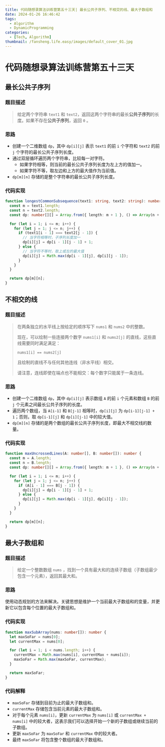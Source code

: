 ```yaml
---
title: 代码随想录算法训练营第五十三天| 最长公共子序列、不相交的线、最大子数组和
date: 2024-01-26 16:46:42
tags:
  - Algorithm
  - DynamicProgramming
categories:
  - [Tech, Algorithm]
thumbnail: /fansheng.life.easy/images/default_cover_01.jpg
---
```


# 代码随想录算法训练营第五十三天

## 最长公共子序列

### 题目描述

> 给定两个字符串 `text1` 和 `text2`，返回这两个字符串的最长**公共子序列**的长度。如果不存在**公共子序列**，返回 `0` 。

### 思路

+ 创建一个二维数组 `dp`，其中 `dp[i][j]` 表示 `text1` 的前 `i` 个字符和 `text2` 的前 `j` 个字符的最长公共子序列长度。
+ 通过双层循环遍历两个字符串，比较每一对字符。 
  + 如果字符相等，则当前的最长公共子序列长度为左上方的值加一。
  + 如果字符不等，取左边和上方的最大值作为当前值。
+ `dp[m][n]` 存储的是整个字符串的最长公共子序列长度。

### 代码实现
```typescript
function longestCommonSubsequence(text1: string, text2: string): number {
  const m = text1.length;
  const n = text2.length;
  const dp: number[][] = Array.from({ length: m + 1 }, () => Array(n + 1).fill(0));

  for (let i = 1; i <= m; i++) {
    for (let j = 1; j <= n; j++) {
      if (text1[i - 1] === text2[j - 1]) {
        // 当字符相等时，子序列长度加一
        dp[i][j] = dp[i - 1][j - 1] + 1;
      } else {
        // 当字符不等时，取上或左的最大值
        dp[i][j] = Math.max(dp[i - 1][j], dp[i][j - 1]);
      }
    }
  }

  return dp[m][n];
}
```

## 不相交的线

### 题目描述

> 在两条独立的水平线上按给定的顺序写下 `nums1` 和 `nums2` 中的整数。
> 
> 现在，可以绘制一些连接两个数字 `nums1[i]` 和 `nums2[j]` 的直线，这些直线需要同时满足满足：
> 
> `nums1[i] == nums2[j]`
> 
> 且绘制的直线不与任何其他连线（非水平线）相交。
> 
> 请注意，连线即使在端点也不能相交：每个数字只能属于一条连线。

### 思路

+ 创建一个二维数组 `dp`，其中 `dp[i][j]` 表示数组 `A` 的前 `i` 个元素和数组 `B` 的前 `j` 个元素之间最长公共子序列的长度。
+ 遍历两个数组，当 `A[i-1]` 和 `B[j-1]` 相等时，`dp[i][j]` 为 `dp[i-1][j-1] + 1`；否则，取 `dp[i-1][j]` 和 `dp[i][j-1]` 中的较大值。
+ `dp[m][n]` 存储的是两个数组的最长公共子序列长度，即最大不相交线的数量。

### 代码实现

```typescript
function maxUncrossedLines(A: number[], B: number[]): number {
  const m = A.length;
  const n = B.length;
  const dp: number[][] = Array.from({ length: m + 1 }, () => Array(n + 1).fill(0));

  for (let i = 1; i <= m; i++) {
    for (let j = 1; j <= n; j++) {
      if (A[i - 1] === B[j - 1]) {
        dp[i][j] = dp[i - 1][j - 1] + 1;
      } else {
        dp[i][j] = Math.max(dp[i - 1][j], dp[i][j - 1]);
      }
    }
  }

  return dp[m][n];
}
```

## 最大子数组和

### 题目描述

> 给定一个整数数组 `nums` ，找到一个具有最大和的连续子数组（子数组最少包含一个元素），返回其最大和。

### 思路

使用动态规划的方法来解决。关键思想是维护一个当前最大子数组和的变量，并更新它以包含每个位置的最大子数组和。

### 代码实现

```typescript
function maxSubArray(nums: number[]): number {
  let maxSoFar = nums[0];
  let currentMax = nums[0];

  for (let i = 1; i < nums.length; i++) {
    currentMax = Math.max(nums[i], currentMax + nums[i]);
    maxSoFar = Math.max(maxSoFar, currentMax);
  }

  return maxSoFar;
}
```

### 代码解释

+ `maxSoFar` 存储到目前为止的最大子数组和。
+ `currentMax` 存储包含当前元素的最大子数组和。
+ 对于每个元素 `nums[i]`，更新 `currentMax` 为 `nums[i]` 或 `currentMax + nums[i]` 中的较大者，这表示我们可以选择开始一个新的子数组或继续当前的子数组。
+ 更新 `maxSoFar` 为 `maxSoFar` 和 `currentMax` 中的较大者。
+ 最终 `maxSoFar` 将包含整个数组的最大子数组和。
